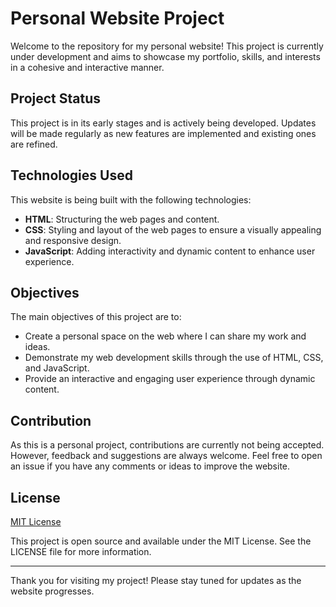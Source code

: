 # Personal Website Project

Welcome to the repository for my personal website! This project is currently under development and aims to showcase my portfolio, skills, and interests in a cohesive and interactive manner.

## Project Status

This project is in its early stages and is actively being developed. Updates will be made regularly as new features are implemented and existing ones are refined.

## Technologies Used

This website is being built with the following technologies:

- **HTML**: Structuring the web pages and content.
- **CSS**: Styling and layout of the web pages to ensure a visually appealing and responsive design.
- **JavaScript**: Adding interactivity and dynamic content to enhance user experience.

## Objectives

The main objectives of this project are to:

- Create a personal space on the web where I can share my work and ideas.
- Demonstrate my web development skills through the use of HTML, CSS, and JavaScript.
- Provide an interactive and engaging user experience through dynamic content.

## Contribution

As this is a personal project, contributions are currently not being accepted. However, feedback and suggestions are always welcome. Feel free to open an issue if you have any comments or ideas to improve the website.

## License

[MIT License](LICENSE.md)

This project is open source and available under the MIT License. See the LICENSE file for more information.

---

Thank you for visiting my project! Please stay tuned for updates as the website progresses.
